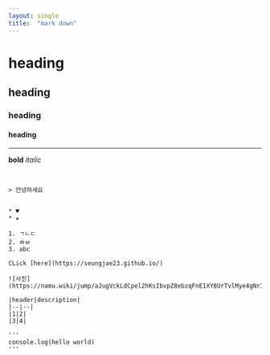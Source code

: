 ```yaml
---
layout: single
title:  "mark down"
---
```


# heading
## heading
### heading
#### heading
___

**bold**
*italic*
~~~strikethrough~~


> 안녕하세요


* ♥
* ★

1. ㄱㄴㄷ
2. ㄻㅂ
3. abc

CLick [here](https://seungjae23.github.io/)

![사진](https://namu.wiki/jump/aJugVckLdCpel2hKsIbvpZ8ebzqFnE1XY8UrTvlMye4gNrIADyFJNKZy5IWDF%2B3%2FS%2FCc4lfVsxIlSuSDqNHrlQ%3D%3D)

|header|description|
|--|--| 
|1|2|
|3|4|

'''
console.log(hello world)
'''

